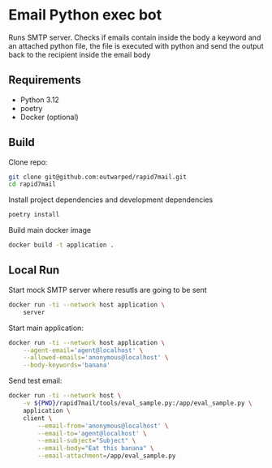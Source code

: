 # Email Python exec bot

Runs SMTP server. Checks if emails contain inside the body a keyword and an attached python file, the file is executed with python and send the output back to the recipient inside the email body

## Requirements

* Python 3.12
* poetry
* Docker (optional)

## Build

Clone repo:

```bash
git clone git@github.com:outwarped/rapid7mail.git
cd rapid7mail
```

Install project dependencies and development dependencies

```bash
poetry install
```

Build main docker image

```bash
docker build -t application . 
```

## Local Run

Start mock SMTP server where resutls are going to be sent

```bash
docker run -ti --network host application \
    server
```

Start main application:

```bash
docker run -ti --network host application \
    --agent-email='agent@localhost' \
    --allowed-emails='anonymous@localhost' \
    --body-keywords='banana'
```

Send test email:

```bash
docker run -ti --network host \
    -v ${PWD}/rapid7mail/tools/eval_sample.py:/app/eval_sample.py \
    application \
    client \
        --email-from='anonymous@localhost' \
        --email-to='agent@localhost' \
        --email-subject="Subject" \
        --email-body="Eat this banana" \
        --email-attachment=/app/eval_sample.py
```
